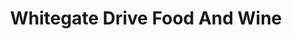 ---
title: "Whitegate Drive Food And Wine"
url: /blackpool/whitegate-drive-food-and-wine/
shop: Lebensmittel
---